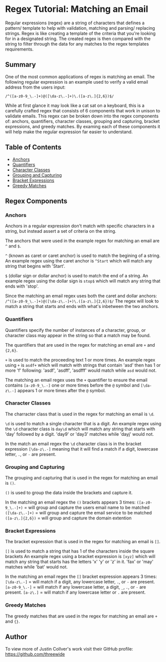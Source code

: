 # Regex Tutorial: Matching an Email

Regular expressions (regex) are a string of characters that defines a pattern/ template to help with validation, matching and parsing/ replacing strings. Regex is like creating a template of the criteria that you're looking for in a designated string. The created regex is then compared with the string to filter through the data for any matches to the regex templates requirements.

## Summary

One of the most common applications of regex is matching an email. The following regular expression is an example used to verify a valid email address from the users input:

`
/^([a-z0-9_\.-]+)@([\da-z\.-]+)\.([a-z\.]{2,6})$/
`

While at first glance it may look like a cat sat on a keyboard, this is a carefully crafted regex that consists of 6 components that work in unison to validate emails. This regex can be broken down into the regex components of: anchors, quantifiers, character classes, grouping and capturing, bracket expressions, and greedy matches. By examing each of these components it will help make the regular expression far easier to understand.

## Table of Contents

- [Anchors](#anchors)
- [Quantifiers](#quantifiers)
- [Character Classes](#character-classes)
- [Grouping and Capturing](#grouping-and-capturing)
- [Bracket Expressions](#bracket-expressions)
- [Greedy Matches](#greedy-matches)

## Regex Components

### Anchors

Anchors in a regular expression don't match with specific characters in a string, but instead assert a set of criteria on the string.

The anchors that were used in the example regex for matching an email are `^` and `$`.

`^` (known as caret or caret anchor) is used to match the begining of a string. 
An example regex using the caret anchor is `^Start` which will match any string that begins with 'Start'.

`$` (dollar sign or dollar anchor) is used to match the end of a string. 
An example regex using the dollar sign is `stop$` which will match any string that ends with 'stop'.

Since the matching an email regex uses both the caret and dollar anchors: 
`
/^([a-z0-9_\.-]+)@([\da-z\.-]+)\.([a-z\.]{2,6})$/
`
The regex will look to match a string that starts and ends with what's inbetween the two anchors.

### Quantifiers

Quantifiers specify the number of instances of a character, group, or character class may appear in the string so that a match may be found.

The quantifiers that are used in the regex for matching an email are `+` and `{2,6}`.

`+` is used to match the proceeding text 1 or more times.
An example regex using `+` is `asdf+` which will match with strings that contain 'asd' then has 1 or more 'f' following: 'asdf', 'asdff', 'asdfff' would match while `asd` would not.

The matching an email regex uses the `+` quantifier to ensure the email contains `[a-z0-9_\.-]` one or more times before the `@` symbol and `[\da-z\.-]` appears 1 or more times after the `@` symbol.

### Character Classes

The charracter class that is used in the regex for matching an email is `\d`.

`\d` is used to match a single character that is a digit.
An example regex using the `\d` character class is `day\d` which will match any string that starts with 'day' followed by a digit. 'day9' or 'day3' matches while 'dayj' would not.

In the match an email regex the `\d` character class is in the bracket expression `[\da-z\.-]` meaning that it will find a match if a digit, lowercase letter, `.`, or `-` are present.

### Grouping and Capturing

The grouping and capturing that is used in the regex for matching an email is `()`.

`()` is used to group the data inside the brackets and capture it.

In the matching an email regex the `()` brackets appears 3 times: 
`([a-z0-9_\.-]+)` = will group and capture the users email name to be matched
`([\da-z\.-]+)` = will group and capture the email service to be matched
`([a-z\.]{2,6})` = will group and capture the domain extention

### Bracket Expressions

The bracket expression that is used in the regex for matching an email is `[]`.

`[]` is used to match a string that has 1 of the characters inside the square brackets
An example regex using a bracket expression is `[xyz]` which will match any string that starts has the letters 'x' 'y' or 'z' in it. 'fax' or 'may' matches while 'bat' would not.

In the matching an email regex the `[]` bracket expression appears 3 times: 
`[\da-z\.-]` = will match if a digit, any lowercase letter, `.`, or `-` are present.
`[a-z0-9_\.-]` = will match if any lowercase letter, a digit, `_`, `.`, or `-` are present.
`[a-z\.]` = will match if any lowercase letter or `.` are present.

### Greedy Matches

The greedy matches that are used in the regex for matching an email are `+` and `{}`.

## Author

To view more of Justin Collver's work visit their GitHub profile: https://github.com/threewide
